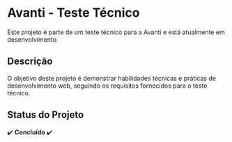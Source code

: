 # Avanti - Teste Técnico

Este projeto é parte de um teste técnico para a Avanti e está atualmente em desenvolvimento.

## Descrição

O objetivo deste projeto é demonstrar habilidades técnicas e práticas de desenvolvimento web, seguindo os requisitos fornecidos para o teste técnico.

## Status do Projeto

✔️ **Concluído** ✔️
